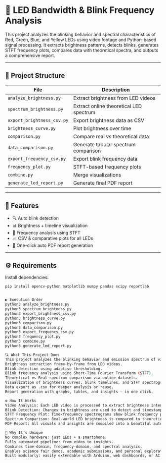 # 🔦 LED Bandwidth & Blink Frequency Analysis

This project analyzes the blinking behavior and spectral characteristics of Red, Green, Blue, and Yellow LEDs using video footage and Python-based signal processing. It extracts brightness patterns, detects blinks, generates STFT frequency plots, compares data with theoretical spectra, and outputs a comprehensive report.

---

## 📁 Project Structure

| File | Description |
|------|-------------|
| `analyze_brightness.py` | Extract brightness from LED videos |
| `spectrum_brightness.py` | Extract online theoretical LED spectrum |
| `export_brightness_csv.py` | Export brightness data as CSV |
| `brightness_curve.py` | Plot brightness over time |
| `comparison.py` | Compare real vs theoretical data |
| `data_comparison.py` | Generate tabular spectrum comparison |
| `export_frequency_csv.py` | Export blink frequency data |
| `frequency_plot.py` | STFT-based frequency plots |
| `combine.py` | Merge visualizations |
| `generate_led_report.py` | Generate final PDF report |

---

## 🧠 Features

- 🔍 Auto blink detection
- 📊 Brightness + timeline visualization
- 🧠 Frequency analysis using STFT
- 📈 CSV & comparative plots for all LEDs
- 📄 One-click auto PDF report generation

---

## ⚙️ Requirements

Install dependencies:

```bash
pip install opencv-python matplotlib numpy pandas scipy reportlab


▶️ Execution Order
python3 analyze_brightness.py
python3 spectrum_brightness.py
python3 export_brightness_csv.py
python3 brightness_curve.py
python3 comparison.py
python3 data_comparison.py
python3 export_frequency_csv.py
python3 frequency_plot.py
python3 combine.py
python3 generate_led_report.py

🔍 What This Project Does
This project analyzes the blinking behavior and emission spectrum of visible LEDs (Red, Green, Blue, Yellow) using just a phone-recorded video and powerful signal processing tools in Python. It automates:
Brightness extraction frame-by-frame from LED videos.
Blink detection using adaptive thresholding.
Blink frequency analysis using Short-Time Fourier Transform (STFT).
Theoretical vs Real spectrum comparison via online datasets.
Visualization of brightness curves, blink timelines, and STFT spectrograms.
Data export as .csv for deeper analysis or reuse.
Report generation with graphs, tables, and insights — in one click.

⚙️ How It Works
Video Analysis: Each LED video is processed to extract brightness intensity.
Blink Detection: Changes in brightness are used to detect and timestamp each blink.
STFT Frequency Plot: Time-frequency spectrograms show blink frequency patterns.
Spectrum Comparison: Real-world LED brightness is compared to theoretical data.
PDF Report: All visuals and insights are compiled into a beautiful auto-generated report.

🧠 Why It’s Unique
No complex hardware: just LEDs + a smartphone.
Fully automated pipeline: from video to insights.
Combines time-domain, frequency-domain, and spectral analysis.
Enables science fair demos, academic submissions, and personal exploration.
Built modularly: easily extendable with Arduino, web dashboards, or AI.

